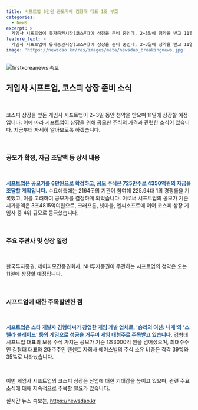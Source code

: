 ```yaml
---
title: 시프트업 6만원 공모가에 김형태 대표 1조 부호
categories:
  - News
excerpt: >
  게임사 시프트업이 유가증권시장(코스피)에 상장을 준비 중인데, 2~3일에 청약을 받고 11일에 상장 예정이다. 공모가는 1주당 6만원으로 결정되었고, 공모 주식은 725만주로 총 4350억원을 조달할 계획이다. 시프트업은 수요예측을 통해 공모가를 결정했는데, 시총은 3조4815억으로 대형 게임주로 주목받고 있다. 회사 대표인 김형태의 보유 주식 가치는 1조3000억원을 넘어섰으며, 10년 만에 1조원 주식 부호를 획들한 것으로 나타났다.
feature_text: >
  게임사 시프트업이 유가증권시장(코스피)에 상장을 준비 중인데, 2~3일에 청약을 받고 11일에 상장 예정이다. 공모가는 1주당 6만원으로 결정되었고, 공모 주식은 725만주로 총 4350억원을 조달할 계획이다. 시프트업은 수요예측을 통해 공모가를 결정했는데, 시총은 3조4815억으로 대형 게임주로 주목받고 있다. 회사 대표인 김형태의 보유 주식 가치는 1조3000억원을 넘어섰으며, 10년 만에 1조원 주식 부호를 획들한 것으로 나타났다.
image: 'https://newsdao.kr/res/images/meta/newsdao_breakingnews.jpg'
---
```


<p><img src="https://newsdao.kr/res/images/meta/newsdao_breakingnews.jpg" alt="firstkoreanews 속보" /></p>

<h2 data-ke-size="size26">게임사 시프트업, 코스피 상장 준비 소식</h2>

<p data-ke-size="size16">&nbsp;</p>

<p>코스피 상장을 앞둔 게임사 시프트업이 2~3일 동안 청약을 받으며 11일에 상장할 예정입니다. 이에 따라 시프트업이 상장을 위해 공모한 주식의 가격과 관련한 소식이 있습니다. 지금부터 자세히 알아보도록 하겠습니다.</p>

<p data-ke-size="size16">&nbsp;</p>

<h3 data-ke-size="size24">공모가 확정, 자금 조달액 등 상세 내용</h3>

<p data-ke-size="size16">&nbsp;</p>

<p><b><span style="color: #1a5490;">시프트업은 공모가를 6만원으로 확정하고, 공모 주식은 725만주로 4350억원의 자금을 조달할 계획입니다.</span></b> 수요예측에는 2164곳의 기관이 참여해 225.94대 1의 경쟁률을 기록했고, 이를 고려하여 공모가를 결정하게 되었습니다. 이로써 시프트업의 공모가 기준 시가총액은 3조4815억여원으로, 크래프톤, 넷마블, 엔씨소프트에 이어 코스피 상장 게임사 중 4위 규모로 등극했습니다.</p>

<p data-ke-size="size16">&nbsp;</p>

<h3 data-ke-size="size24">주요 주관사 및 상장 일정</h3>

<p data-ke-size="size16">&nbsp;</p>

<p>한국투자증권, 제이피모간증권회사, NH투자증권이 주관하는 시프트업의 청약은 오는 11일에 상장할 예정입니다. </p>

<p data-ke-size="size16">&nbsp;</p>

<h3 data-ke-size="size24">시프트업에 대한 주목할만한 점</h3>

<p data-ke-size="size16">&nbsp;</p>

<p><b><span style="color: #1a5490;">시프트업은 스타 개발자 김형태씨가 창업한 게임 개발 업체로, '승리의 여신: 니케'와 '스텔라 블레이드' 등의 게임으로 성공을 거두며 게임 대형주로 주목받고 있습니다.</span></b> 김형태 시프트업 대표의 보유 주식 가치는 공모가 기준 1조3000억 원을 넘어섰으며, 최대주주인 김형태 대표와 2대주주인 텐센트 자회사 에이스빌의 주식 소유 비중은 각각 39%와 35%로 나타났습니다.</p>

<p data-ke-size="size16">&nbsp;</p>

<p>이번 게임사 시프트업의 코스피 상장은 산업에 대한 기대감을 높이고 있으며, 관련 주요 소식에 대해 지속적으로 주목할 필요가 있습니다.</p>
실시간 뉴스 속보는, <a href="https://newsdao.kr" rel="dofollow">https://newsdao.kr</a>


